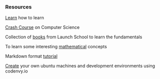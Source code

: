 ### Resources

[Learn](https://bit.ly/LearnInDepth) how to learn  

[Crash Course](https://bit.ly/CSCrashCourse) on Computer Science  

Collection of [books](https://launchschool.com/books) from Launch School to learn the fundamentals  

To learn some interesting [mathematical](https://mathigon.org) concepts  

Markdown format [tutorial](https://www.markdowntutorial.com)

[Create](https://codenvy.io) your own ubuntu machines and development environments using codenvy.io

